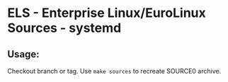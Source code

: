 # ELS - Enterprise Linux/EuroLinux Sources - systemd
 
## Usage:
  Checkout branch or tag. Use `make sources` to recreate  SOURCE0 archive.
